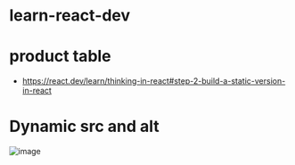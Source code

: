 # learn-react-dev 

# product table
- https://react.dev/learn/thinking-in-react#step-2-build-a-static-version-in-react

# Dynamic src and alt
![image](https://github.com/yskooo/learn-react-dev/assets/90546802/84b3dd05-e1f1-40fe-89c8-626281d3a9e7)
